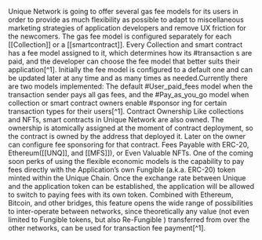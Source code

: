 Unique Network is going to offer several gas fee models for its users in order to provide as much flexibility as possible to adapt to miscellaneous marketing strategies of application developers and remove UX friction for the newcomers.
The gas fee model is configured separately for each [[Collection]] or a [[smartcontract]]. Every Collection and smart contract has a fee model assigned to it, which determines how its #transaction s are paid, and the developer can choose the fee model that better suits their application[^1].
Initially the fee model is configured to a default one and can be updated later at any time and as many times as needed.Currently there are two models implemented: The default #User_paid_fees model when the transaction sender pays all gas fees, and the #Pay_as_you_go model when collection or smart contract owners enable #sponsor ing for certain transaction types for their users[^1].
Contract Ownership Like collections and NFTs, smart contracts in Unique Network are also owned. The ownership is atomically assigned at the moment of contract deployment, so the contract is owned by the address that deployed it. Later on the owner can configure fee sponsoring for that contract. Fees Payable with ERC-20, Ethereum([[UNQ]], and [[MFS]]), or Even Valuable NFTs. One of the coming soon perks of using the flexible economic models is the capability to pay fees directly with the Application’s own Fungible (a.k.a. ERC-20) token minted within the Unique Chain. Once the exchange rate between Unique and the application token can be established, the application will be allowed to switch to paying fees with its own token. Combined with Ethereum, Bitcoin, and other bridges, this feature opens the wide range of possibilities to inter-operate between networks, since theoretically any value (not even limited to Fungible tokens, but also Re-Fungible ) transferred from over the other networks, can be used for transaction fee payment[^1].
